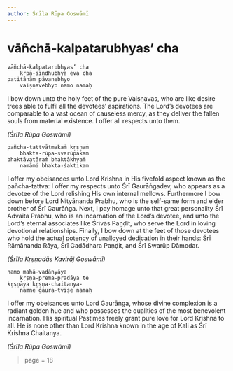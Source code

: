 ```yaml
---
author: Śrīla Rūpa Goswāmī
---
```


# vāñchā-kalpatarubhyas’ cha

    vāñchā-kalpatarubhyas’ cha
        kṛpā-sindhubhya eva cha
    patitānāṁ pāvanebhyo
        vaiṣṇavebhyo namo namaḥ

I bow down unto the holy feet of the pure Vaiṣṇavas, who are like desire trees able to fulfil all the devotees’ aspirations. The Lord’s devotees are comparable to a vast ocean of causeless mercy, as they deliver the fallen souls from material existence. I offer all respects unto them.

*(Śrīla Rūpa Goswāmī)*

    pañcha-tattvātmakaṁ kṛṣṇaṁ
        bhakta-rūpa-svarūpakam
    bhaktāvatāraṁ bhaktākhyaṁ
        namāmi bhakta-śaktikam

I offer my obeisances unto Lord Krishna in His fivefold aspect known as the pañcha-tattva: I offer my respects unto Śrī Gaurāṅgadev, who appears as a devotee of the Lord relishing His own internal mellows. Furthermore I bow down before Lord Nityānanda Prabhu, who is the self-same form and elder brother of Śrī Gaurāṅga. Next, I pay homage unto that great personality Śrī Advaita Prabhu, who is an incarnation of the Lord’s devotee, and unto the Lord’s eternal associates like Śrīvās Paṇḍit, who serve the Lord in loving devotional relationships. Finally, I bow down at the feet of those devotees who hold the actual potency of unalloyed dedication in their hands: Śrī Rāmānanda Rāya, Śrī Gadādhara Paṇḍit, and Śrī Swarūp Dāmodar.

*(Śrīla Kṛṣṇadās Kavirāj Goswāmī)*

    namo mahā-vadānyāya
        kṛṣṇa-prema-pradāya te
    kṛṣṇāya kṛṣṇa-chaitanya-
        nāmne gaura-tviṣe namaḥ

I offer my obeisances unto Lord Gaurāṅga, whose divine complexion is a radiant golden hue and who possesses the qualities of the most benevolent incarnation. His spiritual Pastimes freely grant pure love for Lord Krishna to all. He is none other than Lord Krishna known in the age of Kali as Śrī Krishna Chaitanya.

*(Śrīla Rūpa Goswāmī)*


> page = 18
